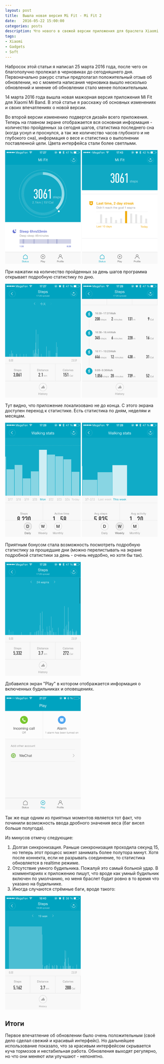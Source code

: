 ```yaml
---
layout: post
title:  Вышла новая версия Mi Fit - Mi Fit 2
date:   2016-05-22 15:00:00
categories: posts
description: Что нового в свежей версии приложения для браслета Xiaomi Mi Band (Mi Fit v2)
tags:
- Xiaomi
- Gadgets
- Soft
---
```

Набросок этой статьи я написал 25 марта 2016 года, после чего он благополучно пролежал в черновиках до сегодняшнего дня. Первоначально ракурс статьи предполагал положительный отзыв об обновлении, 
но с момента написания черновика вышло несколько обновлений и мнение об обновлении стало менее положительным.

14 марта 2016 года вышла новая мажорная версия приложения Mi Fit для Xiaomi Mi Band. В этой статье я расскажу об основных изменениях и своих впечатлениях о новой версии.

<!--more-->

Во второй версии изменению подвергся дизайн всего приложения. Теперь на главном экране отображается вся основная информация - количество пройденных за сегодня шагов, статистика последнего сна 
(когда уснул и проснулся, а так же количество часов глубокого и не глубокого сна), информация о весе и статистика о выполнении поставленной цели. Цвета интерфейса стали более светлыми.

<img style="width: 49%" src="/public/images/2016-05-22-mi-fit-v2/main1.png">
<img style="width: 49%" src="/public/images/2016-05-22-mi-fit-v2/main2.png">

При нажатии на количество пройденных за день шагов программа открывает подробную статистику по дню. 

<img style="width: 49%" src="/public/images/2016-05-22-mi-fit-v2/day_stat1.png">
<img style="width: 49%" src="/public/images/2016-05-22-mi-fit-v2/day_stat2.png">

Тут видно, что приложение локализовано не до конца. С этого экрана доступен переход к статистике. Есть статистика по дням, неделям и месяцам.

<img style="width: 49%" src="/public/images/2016-05-22-mi-fit-v2/stat1.png">
<img style="width: 49%" src="/public/images/2016-05-22-mi-fit-v2/stat2.png">

Приятным бонусом стала возможность посмотреть подробную статистику за прошедшие дни (можно перелистывать на экране подробной статистики за день - очень неудобно, но хотя бы так).

<img style="width: 49%" src="/public/images/2016-05-22-mi-fit-v2/prev_stat.png">

Добавился экран "Play" в котором отображается информация о включенных будильниках и оповещениях.

<img style="width: 49%" src="/public/images/2016-05-22-mi-fit-v2/play_screen.png">

Так же еще одним из приятных моментов является тот факт, что починили возможность ввода дробного значения веса (баг висел больше полугода).

Из минусов отмечу следующие:
1. Долгая синхронизация. Раньше синхронизация проходила секунд 15, но теперь этот процесс может занимать более полутора минут. Хотя после коннекта, если не разрывать соединение, то 
статистика обновляется в realtime режиме.
2. Отсутствие умного будильника. Пожалуй это самый больной удар. В комментариях к приложению пишут, что вроде как умный будильник включен по умолчанию, но меня браслет будит ровно в то время что 
указано на будильнике.
3. Иногда случаются стрёмные баги, вроде такого:

<img style="width: 49%" src="/public/images/2016-05-22-mi-fit-v2/bug.png">

## Итоги
Первое впечатление об обновлении было очень положительным (своё дело сделал свежий и красивый интерфейс). Но дальнейшее использование показало, что за красивым интерфейсом скрывается куча 
тормозов и нестабильная работа. Обновления выходят регулярно, но что они меняют или улучшают - непонятно.